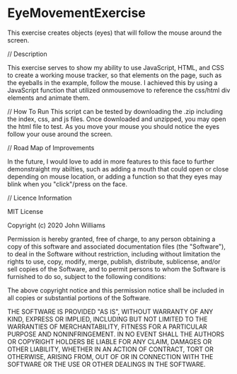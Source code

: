 # EyeMovementExercise

This exercise creates objects (eyes) that will follow the mouse around the screen.

// Description

This exercise serves to show my ability to use JavaScript, HTML, and CSS to create a working mouse tracker, so that elements on the page, such as the eyeballs in the example, follow the mouse. I achieved this by using a JavaScript function that utilized onmousemove to reference the css/html div elements and animate them. 

// How To Run This script can be tested by downloading the .zip including the index, css, and js files. Once downloaded and unzipped, you may open the html file to test. As you move your mouse you should notice the eyes follow your ouse around the screen.

// Road Map of Improvements

In the future, I would love to add in more features to this face to further demonstraight my abilties, such as adding a mouth that could open or close depending on mouse location, or adding a function so that they eyes may blink when you "click"/press on the face.

// Licence Information

MIT License

Copyright (c) 2020 John Williams

Permission is hereby granted, free of charge, to any person obtaining a copy of this software and associated documentation files (the "Software"), to deal in the Software without restriction, including without limitation the rights to use, copy, modify, merge, publish, distribute, sublicense, and/or sell copies of the Software, and to permit persons to whom the Software is furnished to do so, subject to the following conditions:

The above copyright notice and this permission notice shall be included in all copies or substantial portions of the Software.

THE SOFTWARE IS PROVIDED "AS IS", WITHOUT WARRANTY OF ANY KIND, EXPRESS OR IMPLIED, INCLUDING BUT NOT LIMITED TO THE WARRANTIES OF MERCHANTABILITY, FITNESS FOR A PARTICULAR PURPOSE AND NONINFRINGEMENT. IN NO EVENT SHALL THE AUTHORS OR COPYRIGHT HOLDERS BE LIABLE FOR ANY CLAIM, DAMAGES OR OTHER LIABILITY, WHETHER IN AN ACTION OF CONTRACT, TORT OR OTHERWISE, ARISING FROM, OUT OF OR IN CONNECTION WITH THE SOFTWARE OR THE USE OR OTHER DEALINGS IN THE SOFTWARE.
